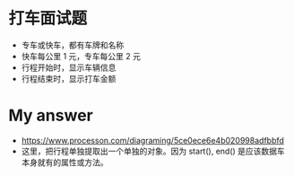 # 打车面试题
- 专车或快车，都有车牌和名称
- 快车每公里 1 元，专车每公里 2 元
- 行程开始时，显示车辆信息
- 行程结束时，显示打车金额

# My answer
- https://www.processon.com/diagraming/5ce0ece6e4b020998adfbbfd
- 这里，把行程单独提取出一个单独的对象。因为 start(), end() 是应该数据车本身就有的属性或方法。
